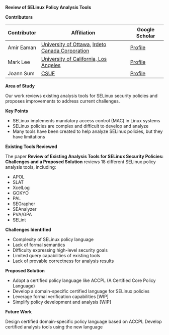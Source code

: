 **Review of SELinux Policy Analysis Tools**

**Contributors**

| Contributor | Affiliation                                                                                         | Google Scholar                                                          |
| ----------- | --------------------------------------------------------------------------------------------------- | ----------------------------------------------------------------------- |
| Amir Eaman  | [University of Ottawa](https://www.uottawa.ca/en), [Irdeto Canada Corporation](https://irdeto.com/) | [Profile](https://scholar.google.com/citations?user=4GTciD8AAAAJ&hl=en) |
| Mark Lee    | [University of California, Los Angeles](https://ucla.edu/)                                          | [Profile](https://www.linkedin.com/in/shinyoung-mark-lee-a502bb1b8/)    |
| Joann Sum   | [CSUF](https://www.linkedin.com/in/joann-s-5a585a1ba/)                                              | [Profile](https://www.linkedin.com/in/joann-s-5a585a1ba/)               |

**Area of Study**

Our work reviews existing analysis tools for SELinux security policies and proposes improvements to address current challenges.

**Key Points**

- SELinux implements mandatory access control (MAC) in Linux systems
- SELinux policies are complex and difficult to develop and analyze
- Many tools have been created to help analyze SELinux policies, but they have limitations

**Existing Tools Reviewed**

The paper **Review of Existing Analysis Tools for SELinux Security Policies: Challenges and a Proposed Solution** reviews 18 different SELinux policy analysis tools, including:

- APOL
- SLAT
- XcelLog
- GOKYO
- PAL
- SEGrapher
- SEAnalyzer
- PVA/GPA
- SELint

**Challenges Identified**

- Complexity of SELinux policy language
- Lack of formal semantics
- Difficulty expressing high-level security goals
- Limited query capabilities of existing tools
- Lack of provable correctness for analysis results

**Proposed Solution**

- Adopt a certified policy language like ACCPL (A Certified Core Policy Language)
- Develop a domain-specific certified language for SELinux policies
- Leverage formal verification capabilities [WIP]
- Simplify policy development and analysis [WIP]

**Future Work**

Design certified domain-specific policy language based on ACCPL
Develop certified analysis tools using the new language